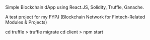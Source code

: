 Simple Blockchain dApp using React.JS, Solidity, Truffle, Ganache.

A test project for my FYPJ (Blockchain Network for Fintech-Related Modules & Projects)

cd truffle > truffle migrate
cd client > npm start

